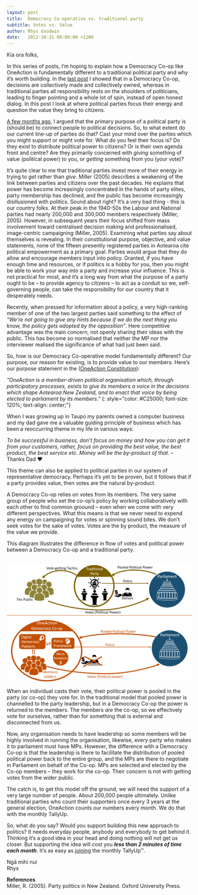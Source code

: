 ```yaml
---
layout: post
title:  Democracy Co-operative vs. traditional party
subtitle: Votes vs. Value
author: Rhys Goodwin
date:   2022-10-31 00:00:00 +1200
---
```



Kia ora folks,

In this series of posts, I’m hoping to explain how a Democracy Co-op like OneAction is fundamentally different to a traditional political party and why it’s worth building. In the [last post](/2022/09/30/Democracy-co-operative-vs-traditional-party-who-carries-the-load-copy.html) I showed that in a Democracy Co-op, decisions are collectively made and collectively owned, whereas in traditional parties all responsibility rests on the shoulders of politicians, leading to finger pointing and a whole lot of spin, instead of open honest dialog. In this post I look at where political parties focus their energy and question the value they bring to citizens. 

[A few months ago](/2022/05/31/Whats_the_point_of_parties.html), I argued that the primary purpose of a political party is (should be) to connect people to political decisions. So, to what extent do our current line-up of parties do that? Cast your mind over the parties which you might support or might vote for. What do you feel their focus is? Do they exist to distribute political power to citizens? Or is their own agenda front and centre? Are they primarily concerned with *giving* something of value (political power) to you, or *getting* something from you (your vote)? 

It’s quite clear to me that traditional parties invest more of their energy in trying to *get* rather than *give*. Miller (2005) describes a weakening of the link between parties and citizens over the past decades. He explains that power has become increasingly concentrated in the hands of party elites, party membership has declined, and the public has become increasingly disillusioned with politics. Sound about right? It’s a very bad thing - this is our country folks. At their peak in the 1940-50s the Labour and National parties had nearly 200,000 and 300,000 members respectively (Miller, 2005). However, in subsequent years their focus shifted from mass involvement toward centralised decision making and professionalised, image-centric campaigning (Miller, 2005). Examining what parties say about themselves is revealing. In their constitutional purpose, objective, and value statements, none of the fifteen presently registered parties in Aotearoa cite political empowerment as a primary goal. Parties would argue that they do allow and encourage members input into policy. Granted, if you have enough time and resources, or if politics is a hobby for you, then you might be able to work your way into a party and increase your influence. This is not practical for most, and it’s a long way from what the purpose of a party ought to be – to provide agency to citizens – to act as a conduit so we, self-governing people, can take the responsibility for our country that it desperately needs. 

Recently, when pressed for information about a policy, a very high-ranking member of one of the two largest parties said something to the effect of *“We’re not going to give any hints because if we do the next thing you know, the policy gets adopted by the opposition”*. Here competitive advantage was the main concern, not openly sharing their ideas with the public. This has become so normalised that neither the MP nor the interviewer realised the significance of what had just been said. 

So, how is our Democracy Co-operative model fundamentally different? Our purpose, our reason for existing, is to provide value to our members. Here’s our purpose statement in the (<a href="/Downloads/OneAction - Constitution v2.3a - Published.pdf" target="_blank" onclick="gtag('event', 'Click', {  'event_category' : 'PDF Download',  'event_label' : 'Constitution'});" >OneAction Constitution</a>):

*"OneAction is a member-driven political organisation which, through participatory processes, exists to give its members a voice in the decisions which shape Aotearoa New Zealand, and to enact that voice by being elected to parliament by its members."*
{: style="color: #C25000; font-size: 120%; text-align: center;"}

When I was growing up in Taupo my parents owned a computer business and my dad gave me a valuable guiding principle of business which has been a reoccurring theme in my life in various ways:

*To be successful in business, don’t focus on money and how you can get it from your customers, rather, focus on providing the best value, the best product, the best service etc. Money will be the by-product of that.*  – Thanks Dad ❤️

This theme can also be applied to political parties in our system of representative democracy. Perhaps it’s yet to be proven, but it follows that if a party provides value, then votes are the natural by-product.

A Democracy Co-op relies on votes from its members. The very same group of people who set the co-op’s policy by working collaboratively with each other to find common groound – even when we come with very different perspectives. What this means is that we never need to expend any energy on campaigning for votes or spinning sound bites. We don’t seek votes for the sake of votes. Votes are the by product, the measure of the value we provide. 

This diagram illustrates the difference in flow of votes and political power between a Democracy Co-op and a traditional party.  
   
<br>

<a href="/img/posts/TraditionalVsCo-op-2022.png">
    <img  class="img-fluid" src="/img/posts/TraditionalVsCo-op-2022.png" alt="">
</a>

<br>

When an individual casts their vote, their political power is pooled in the party (or co-op) they vote for. In the traditional model that pooled power is channelled to the party leadership, but in a Democracy Co-op the power is returned to the members.  The members *are* the co-op, so we effectively vote for ourselves, rather than for something that is external and disconnected from us. 

Now, any organisation needs to have leadership so some members will be highly involved in running the organisation, likewise, every party who makes it to parliament must have MPs. However, the difference with a Democracy Co-op is that the leadership is there to facilitate the distribution of pooled political power back to the entire group, and the MPs are there to negotiate in Parliament on behalf of the Co-op. MPs are selected and elected by the Co-op members – they work for the co-op. Their concern is not with getting votes from the wider public. 

The catch is, to get this model off the ground, we will need the support of a very large number of people. About 200,000 people ultimately. Unlike traditional parties who count their supporters once every 3 years at the general election, OneAction counts our numbers every month. We do that with the monthly TallyUp. 

So, what do you say? Would you support building this new approach to politics? It needs everyday people, anybody and everybody to get behind it. Thinking it’s a good idea in your head and doing nothing will not get us closer.  But supporting the idea will cost you ***less than 2 minutes of time each month***. It’s as easy as [joining]({{site.data.urls.join}}) the monthly TallyUp™. 

Ngā mihi nui   
Rhys

**References**   
Miller, R. (2005). Party politics in New Zealand. Oxford University Press. 



